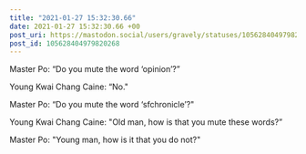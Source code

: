 ```yaml
---
title: "2021-01-27 15:32:30.66"
date: 2021-01-27 15:32:30.66 +00
post_uri: https://mastodon.social/users/gravely/statuses/105628404979820268
post_id: 105628404979820268
---
```

Master Po: “Do you mute the word ‘opinion’?”

Young Kwai Chang Caine: “No."

Master Po: “Do you mute the word ‘sfchronicle’?"

Young Kwai Chang Caine: "Old man, how is that you mute these words?”

Master Po: "Young man, how is it that you do not?"


